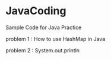 # JavaCoding
Sample Code for Java Practice

problem 1 : How to use HashMap in Java

problem 2 : System.out.println

